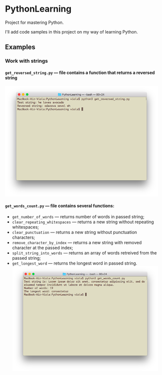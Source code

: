 # PythonLearning
Project for mastering Python.

I'll add code samples in this project on my way of learning Python.


## Examples
### Work with strings

#### `get_reversed_string.py` — file contains a function that returns a reversed string
![example_get_reversed_string](example_get_reversed_string.png)

#### `get_words_count.py` — file contains several functions:
- `get_number_of_words` — returns number of words in passed string;
- `clear_repeating_whitespaces` — returns a new string without repeating whitespaces;
- `clear_punctuation` — returns a new string without punctuation characters;
- `remove_character_by_index` — returns a new string with removed character at the passed index;
- `split_string_into_words` — returns an array of words retreived from the passed string;
- `get_longest_word` — returns the longest word in passed string.
![example_get_words_count](example_get_words_count.png)
